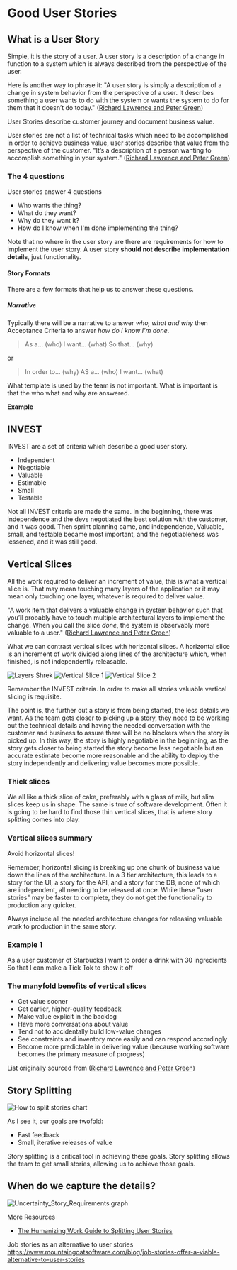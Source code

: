 # Good User Stories

## What is a User Story

Simple, it is the story of a user. A user story is a description of a change in function to a system which is always described from the perspective of the user. 

Here is another way to phrase it: "A user story is simply a description of a change in system behavior from the perspective of a user. It describes something a user wants to do with the system or wants the system to do for them that it doesn’t do today." ([Richard Lawrence and Peter Green](https://www.humanizingwork.com/the-humanizing-work-guide-to-splitting-user-stories/))

User Stories describe customer journey and document business value. 

User stories are not a list of technical tasks which need to be accomplished in order to achieve business value, user stories describe that value from the perspective of the customer. "It’s a description of a person wanting to accomplish something in your system." ([Richard Lawrence and Peter Green](https://www.humanizingwork.com/the-humanizing-work-guide-to-splitting-user-stories/))

### The 4 questions

User stories answer 4 questions
* Who wants the thing?
* What do they want?
* Why do they want it?
* How do I know when I'm done implementing the thing?

Note that no where in the user story are there are requirements for how to implement the user story. A user story **should not describe implementation details**, just functionality.

#### Story Formats

There are a few formats that help us to answer these questions. 


##### Narrative
Typically there will be a narrative to answer *who, what and why* then Acceptance Criteria to answer *how do I know I'm done*.

> As a... (who)
> I want... (what)
> So that... (why)

or 

> In order to... (why)
> AS a... (who)
> I want... (what)

What template is used by the team is not important. What is important is that the who what and why are answered.

**Example**

## INVEST

INVEST are a set of criteria which describe a good user story. 

* Independent
* Negotiable
* Valuable
* Estimable
* Small
* Testable

Not all INVEST criteria are made the same. In the beginning, there was independence and the devs negotiated the best solution with the customer, and it was good. Then sprint planning came, and independence, Valuable, small, and testable became most important, and the negotiableness was lessened, and it was still good.
## Vertical Slices

All the work required to deliver an increment of  value, this is what a vertical slice is. That may mean touching many layers of the application or it may mean only touching one layer, whatever is required to deliver value.

"A work item that delivers a valuable change in system behavior such that you’ll probably have to touch multiple architectural layers to implement the change. When you call the slice *done*, the system is observably more valuable to a user." ([Richard Lawrence and Peter Green](https://www.humanizingwork.com/the-humanizing-work-guide-to-splitting-user-stories/))

What we can contrast vertical slices with horizontal slices. A horizontal slice is an increment of work divided along lines of the architecture which, when finished, is not independently releasable. 

![Layers Shrek](assets/good-user-stories/Vertical-Slice-Shrek.png)
![Vertical Slice 1](./assets/good-user-stories/Vertical-Slice-1.png)
![Vertical Slice 2](assets/good-user-stories/Vertical-Slice-2.png)

Remember the INVEST criteria. In order to make all stories valuable vertical slicing is requisite. 



The point is, the further out a story is from being started, the less details we want. As the team gets closer to picking up a story, they need to be working out the technical details and having the needed conversation with the customer and business to assure there will be no blockers when the story is picked up. In this way, the story is highly negotiable in the beginning, as the story gets closer to being started the story become less negotiable but an accurate estimate become more reasonable and the ability to deploy the story independently and delivering value becomes more possible.

### Thick slices
We all like a thick slice of cake, preferably with a glass of milk, but slim slices keep us in shape. The same is true of software development. Often it is going to be hard to find those thin vertical slices, that is where story splitting comes into play.

### Vertical slices summary
Avoid horizontal slices!

Remember, horizontal slicing is breaking up one chunk of business value down the lines of the architecture. In a 3 tier architecture, this leads to a story for the UI, a story for the API, and a story for the DB, none of which are independent, all needing to be released at once. While these "user stories" may be faster to complete, they do not get the functionality to production any quicker. 

Always include all the needed architecture changes for releasing valuable work to production in the same story.

### Example 1

As a user customer of Starbucks
I want to order a drink with 30 ingredients
So that I can make a Tick Tok to show it off

### The manyfold benefits of vertical slices
* Get value sooner
* Get earlier, higher-quality feedback
* Make value explicit in the backlog
* Have more conversations about value
* Tend not to accidentally build low-value changes
* See constraints and inventory more easily and can respond accordingly
* Become more predictable in delivering value (because working software becomes the primary measure of progress)

List originally sourced from ([Richard Lawrence and Peter Green](https://www.humanizingwork.com/the-humanizing-work-guide-to-splitting-user-stories/))

## Story Splitting

![How to split stories chart](./assets/good-user-stories/Story-Splitting.png)

As I see it, our goals are twofold:
* Fast feedback
* Small, iterative releases of value

Story splitting is a critical tool in achieving these goals. Story splitting allows the team to get small stories, allowing us to achieve those goals. 

## When do we capture the details?
![Uncertainty_Story_Requirements graph](./assets/good-user-stories/Uncertainty_Story_Requirements.jpg)


More Resources
* [The Humanizing Work Guide to Splitting User Stories](https://www.humanizingwork.com/the-humanizing-work-guide-to-splitting-user-stories/)

Job stories as an alternative to user stories
https://www.mountaingoatsoftware.com/blog/job-stories-offer-a-viable-alternative-to-user-stories